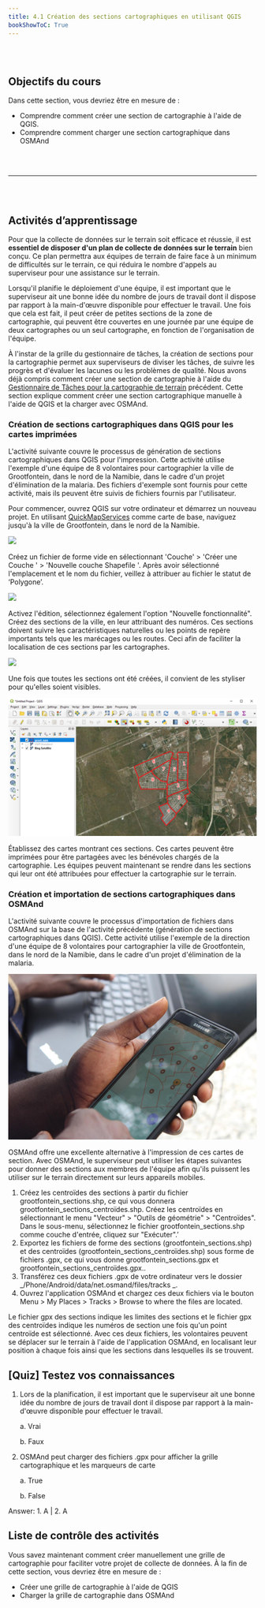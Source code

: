 ```yaml
---
title: 4.1 Création des sections cartographiques en utilisant QGIS
bookShowToC: True
---
```

<br></br>

## Objectifs du cours

Dans cette section, vous devriez être en mesure de :

* Comprendre comment créer une section de cartographie à l'aide de QGIS.
* Comprendre comment charger une section cartographique dans OSMAnd

<br></br>
***
<br></br>

## Activités d’apprentissage

Pour que la collecte de données sur le terrain soit efficace et réussie, il est **essentiel de disposer d'un plan de collecte de données sur le terrain** bien conçu. Ce plan permettra aux équipes de terrain de faire face à un minimum de difficultés sur le terrain, ce qui réduira le nombre d'appels au superviseur pour une assistance sur le terrain.

Lorsqu'il planifie le déploiement d'une équipe, il est important que le superviseur ait une bonne idée du nombre de jours de travail dont il dispose par rapport à la main-d'œuvre disponible pour effectuer le travail. Une fois que cela est fait, il peut créer de petites sections de la zone de cartographie, qui peuvent être couvertes en une journée par une équipe de deux cartographes ou un seul cartographe, en fonction de l'organisation de l'équipe.

À l'instar de la grille du gestionnaire de tâches, la création de sections pour la cartographie permet aux superviseurs de diviser les tâches, de suivre les progrès et d'évaluer les lacunes ou les problèmes de qualité. Nous avons déjà compris comment créer une section de cartographie à l'aide du [Gestionnaire de Tâches pour la cartographie de terrain](https://toolbox.hotosm.org/fr/pages/2_field_mapping_prep/2_8_settingup_field_mapping_tasking_manager/) précédent. Cette section explique comment créer une section cartographique manuelle à l'aide de QGIS et la charger avec OSMAnd.

### Création de sections cartographiques dans QGIS pour les cartes imprimées

L'activité suivante couvre le processus de génération de sections cartographiques dans QGIS pour l'impression. Cette activité utilise l'exemple d'une équipe de 8 volontaires pour cartographier la ville de Grootfontein, dans le nord de la Namibie, dans le cadre d'un projet d'élimination de la malaria. Des fichiers d'exemple sont fournis pour cette activité, mais ils peuvent être suivis de fichiers fournis par l'utilisateur.

Pour commencer, ouvrez QGIS sur votre ordinateur et démarrez un nouveau projet. En utilisant [QuickMapServices](https://toolbox.hotosm.org/fr/pages/7_data_use_and_data_analysis/7_1_introduction_to_qgis/) comme carte de base, naviguez jusqu'à la ville de Grootfontein, dans le nord de la Namibie.

![](/images/4_field_mapping_management/1_creating_mapping_section_using_qgis/040101_quickmapservices.gif)

Créez un fichier de forme vide en sélectionnant 'Couche' > 'Créer une Couche ' > 'Nouvelle couche Shapefile '. Après avoir sélectionné l'emplacement et le nom du fichier, veillez à attribuer au fichier le statut de ‘Polygone’.

![](/images/4_field_mapping_management/1_creating_mapping_section_using_qgis/040102_new_shapefile_layer.gif)

Activez l'édition, sélectionnez également l'option "Nouvelle fonctionnalité". Créez des sections de la ville, en leur attribuant des numéros. Ces sections doivent suivre les caractéristiques naturelles ou les points de repère importants tels que les marécages ou les routes. Ceci afin de faciliter la localisation de ces sections par les cartographes.

![](/images/4_field_mapping_management/1_creating_mapping_section_using_qgis/040103_newfeature.gif)

Une fois que toutes les sections ont été créées, il convient de les styliser pour qu'elles soient visibles.

![](/images/4_field_mapping_management/1_creating_mapping_section_using_qgis/040104_tracingarea.png)

Établissez des cartes montrant ces sections. Ces cartes peuvent être imprimées pour être partagées avec les bénévoles chargés de la cartographie. Les équipes peuvent maintenant se rendre dans les sections qui leur ont été attribuées pour effectuer la cartographie sur le terrain.

### Création et importation de sections cartographiques dans OSMAnd

L'activité suivante couvre le processus d'importation de fichiers dans OSMAnd sur la base de l'activité précédente (génération de sections cartographiques dans QGIS). Cette activité utilise l'exemple de la direction d'une équipe de 8 volontaires pour cartographier la ville de Grootfontein, dans le nord de la Namibie, dans le cadre d'un projet d'élimination de la malaria.

![](/images/4_field_mapping_management/1_creating_mapping_section_using_qgis/040105_osmand.jpg)

OSMAnd offre une excellente alternative à l'impression de ces cartes de section. Avec OSMAnd, le superviseur peut utiliser les étapes suivantes pour donner des sections aux membres de l'équipe afin qu'ils puissent les utiliser sur le terrain directement sur leurs appareils mobiles.

1. Créez les centroïdes des sections à partir du fichier grootfontein_sections.shp, ce qui vous donnera grootfontein_sections_centroïdes.shp. Créez les centroïdes en sélectionnant le menu "Vecteur" > "Outils de géométrie" > "Centroïdes". Dans le sous-menu, sélectionnez le fichier grootfontein_sections.shp comme couche d'entrée, cliquez sur "Exécuter".’
2. Exportez les fichiers de forme des sections (grootfontein_sections.shp) et des centroïdes (grootfontein_sections_centroïdes.shp) sous forme de fichiers .gpx, ce qui vous donne grootfontein_sections.gpx et grootfontein_sections_centroïdes.gpx..
3. Transférez ces deux fichiers .gpx de votre ordinateur vers le dossier _/Phone/Android/data/net.osmand/files/tracks _.
4. Ouvrez l'application OSMAnd et chargez ces deux fichiers via le bouton Menu > My Places > Tracks > Browse to where the files are located.

Le fichier gpx des sections indique les limites des sections et le fichier gpx des centroïdes indique les numéros de section une fois qu'un point centroïde est sélectionné. Avec ces deux fichiers, les volontaires peuvent se déplacer sur le terrain à l'aide de l'application OSMAnd, en localisant leur position à chaque fois ainsi que les sections dans lesquelles ils se trouvent.

## [Quiz] Testez vos connaissances

1. Lors de la planification, il est important que le superviseur ait une bonne idée du nombre de jours de travail dont il dispose par rapport à la main-d'œuvre disponible pour effectuer le travail.


    a. Vrai

    b. Faux

2. OSMAnd peut charger des fichiers .gpx pour afficher la grille cartographique et les marqueurs de carte


    a. True

    b. False

Answer: 1. A | 2. A

## Liste de contrôle des activités

Vous savez maintenant comment créer manuellement une grille de cartographie pour faciliter votre projet de collecte de données. À la fin de cette section, vous devriez être en mesure de :

- Créer une grille de cartographie à l'aide de QGIS
- Charger la grille de cartographie dans OSMAnd
